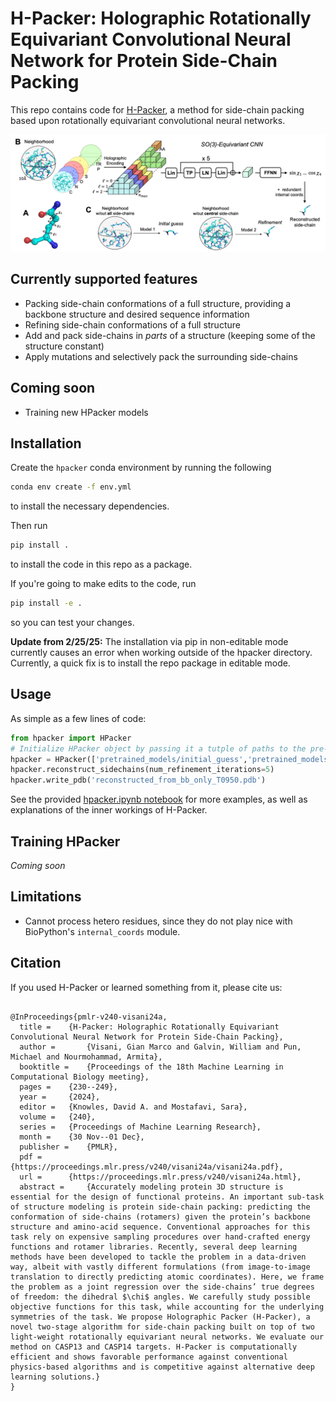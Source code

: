 # H-Packer: Holographic Rotationally Equivariant Convolutional Neural Network for Protein Side-Chain Packing

This repo contains code for [H-Packer](https://arxiv.org/abs/2311.09312), a method for side-chain packing based upon rotationally equivariant convolutional neural networks.

![framework](hpacker.jpg)

## Currently supported features

- Packing side-chain conformations of a full structure, providing a backbone structure and desired sequence information
- Refining side-chain conformations of a full structure
- Add and pack side-chains in *parts* of a structure (keeping some of the structure constant)
- Apply mutations and selectively pack the surrounding side-chains

## Coming soon

- Training new HPacker models


## Installation

Create the `hpacker` conda environment by running the following

```bash
conda env create -f env.yml
```

to install the necessary dependencies.

Then run

```bash
pip install .
```

to install the code in this repo as a package.

If you're going to make edits to the code, run

```bash
pip install -e .
```

so you can test your changes.

**Update from 2/25/25:** The installation via pip in non-editable mode currently causes an error when working outside of the hpacker directory. Currently, a quick fix is to install the repo package in editable mode.


## Usage

As simple as a few lines of code:

```python
from hpacker import HPacker
# Initialize HPacker object by passing it a tutple of paths to the pre-trained models, and the backbone-only structure that you want to add side-chains to
hpacker = HPacker(['pretrained_models/initial_guess','pretrained_models/refinement','pretrained_models/initial_guess_conditioned'], 'T0950_bb_only.pdb')
hpacker.reconstruct_sidechains(num_refinement_iterations=5)
hpacker.write_pdb('reconstructed_from_bb_only_T0950.pdb')
```

See the provided [hpacker.ipynb notebook](hpacker.ipynb) for more examples, as well as explanations of the inner workings of H-Packer.

## Training HPacker

*Coming soon*


## Limitations

- Cannot process hetero residues, since they do not play nice with BioPython's ```internal_coords``` module.

## Citation

If you used H-Packer or learned something from it, please cite us:

```

@InProceedings{pmlr-v240-visani24a,
  title = 	 {H-Packer: Holographic Rotationally Equivariant Convolutional Neural Network for Protein Side-Chain Packing},
  author =       {Visani, Gian Marco and Galvin, William and Pun, Michael and Nourmohammad, Armita},
  booktitle = 	 {Proceedings of the 18th Machine Learning in Computational Biology meeting},
  pages = 	 {230--249},
  year = 	 {2024},
  editor = 	 {Knowles, David A. and Mostafavi, Sara},
  volume = 	 {240},
  series = 	 {Proceedings of Machine Learning Research},
  month = 	 {30 Nov--01 Dec},
  publisher =    {PMLR},
  pdf = 	 {https://proceedings.mlr.press/v240/visani24a/visani24a.pdf},
  url = 	 {https://proceedings.mlr.press/v240/visani24a.html},
  abstract = 	 {Accurately modeling protein 3D structure is essential for the design of functional proteins. An important sub-task of structure modeling is protein side-chain packing: predicting the conformation of side-chains (rotamers) given the protein’s backbone structure and amino-acid sequence. Conventional approaches for this task rely on expensive sampling procedures over hand-crafted energy functions and rotamer libraries. Recently, several deep learning methods have been developed to tackle the problem in a data-driven way, albeit with vastly different formulations (from image-to-image translation to directly predicting atomic coordinates). Here, we frame the problem as a joint regression over the side-chains’ true degrees of freedom: the dihedral $\chi$ angles. We carefully study possible objective functions for this task, while accounting for the underlying symmetries of the task. We propose Holographic Packer (H-Packer), a novel two-stage algorithm for side-chain packing built on top of two light-weight rotationally equivariant neural networks. We evaluate our method on CASP13 and CASP14 targets. H-Packer is computationally efficient and shows favorable performance against conventional physics-based algorithms and is competitive against alternative deep learning solutions.}
}

```

